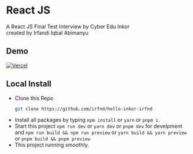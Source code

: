 # React JS

A React JS Final Test Interview by Cyber Edu Inkor</br>
created by Irfandi Iqbal Abimanyu

## Demo

[![Vercel](https://img.shields.io/badge/Vercel-inkor--irfnd.vercel.app-black?style=flat-square)](https://inkor-irfnd.vercel.app/)

## Local Install

- Clone this Repo
  ```bash
  git clone https://github.com/irfnd/hello-inkor-irfnd
  ```
- Install all packages by typing `npm install` or `yarn` or `pnpm i`.
- Start this project `npm run dev` or `yarn dev` or `pnpm dev` for develpment and `npm run build && npm run preview` or `yarn build && yarn preview` or `pnpm build && pnpm preview`
- This project running smoothly.

